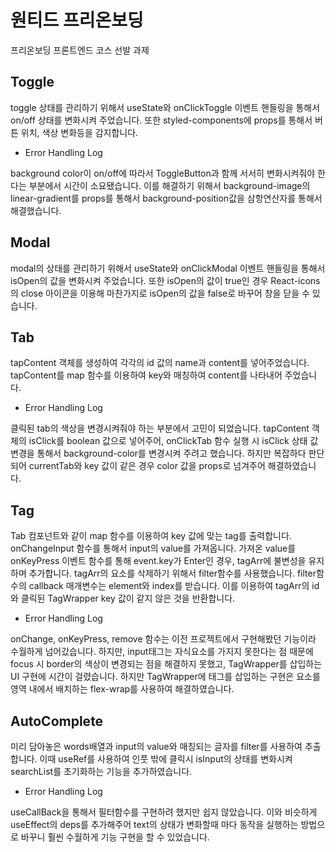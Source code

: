 # 원티드 프리온보딩
 프리온보딩 프론트엔드 코스 선발 과제
 
 ## Toggle
 
 toggle 상태를 관리하기 위해서 useState와 onClickToggle 이벤트 핸들링을 통해서 on/off 상태를 변화시켜 주었습니다.
 또한 styled-components에 props를 통해서 버튼 위치, 색상 변화등을 감지합니다.
 
 - Error Handling Log
 
 background color이 on/off에 따라서 ToggleButton과 함께 서서히 변화시켜줘야 한다는 부분에서 시간이 소요됐습니다.
 이를 해결하기 위해서 background-image의 linear-gradient를 props를 통해서 background-position값을 삼항연산자를 통해서 해결했습니다.
 
  ## Modal
  
  modal의 상태를 관리하기 위해서 useState와 onClickModal 이벤트 핸들링을 통해서 isOpen의 값을 변화시켜 주었습니다.
  또한 isOpen의 값이 true인 경우 React-icons의 close 아이콘을 이용해 마찬가지로 isOpen의 값을 false로 바꾸어 창을 닫을 수 있습니다.
  
 
 ## Tab

tapContent 객체를 생성하여 각각의 id 값의 name과 content를 넣어주었습니다. tapContent를 map 함수를 이용하여 key와 매칭하여 content를 나타내어 주었습니다.

- Error Handling Log

클릭된 tab의 색상을 변경시켜줘야 하는 부분에서 고민이 되었습니다. tapContent 객체의 isClick를 boolean 값으로 넣어주어, onClickTab 함수 실행 시 isClick 상태 값 변경을 통해서 background-color를 변경시켜 주려고 했습니다. 하지만 복잡하다 판단되어 currentTab와 key 값이 같은 경우 color 값을 props로 넘겨주어 해결하였습니다.
 
 ## Tag
 
 Tab 컴포넌트와 같이 map 함수를 이용하여 key 값에 맞는 tag를 출력합니다. onChangeInput 함수를 통해서 input의 value를 가져옵니다.  가져온 value를 onKeyPress 이벤트 함수를 통해 event.key가 Enter인 경우, tagArr에 불변성을 유지하며 추가합니다. tagArr의 요소를 삭제하기 위해서 filter함수를 사용했습니다. filter함수의 callback 매개변수는 element와 index를 받습니다. 이를 이용하여 tagArr의 id와 클릭된 TagWrapper key 값이 같지 않은 것을 반환합니다.
 
 - Error Handling Log

onChange, onKeyPress, remove 함수는 이전 프로젝트에서 구현해봤던 기능이라 수월하게 넘어갔습니다. 하지만, input태그는 자식요소를 가지지 못한다는 점 때문에 focus 시 border의 색상이 변경되는 점을 해결하지 못했고, TagWrapper를 삽입하는 UI 구현에 시간이 걸렸습니다. 하지만 TagWrapper에 태그를 삽입하는 구현은 요소를 영역 내에서 배치하는 flex-wrap를 사용하여 해결하였습니다. 

## AutoComplete

미리 담아놓은 words배열과 input의 value와 매칭되는 글자를 filter를 사용하여 추출합니다. 이때 useRef를 사용하여 인풋 밖에 클릭시 isInput의 상태를 변화시켜 searchList를 초기화하는 기능을 추가하였습니다.

- Error Handling Log

useCallBack을 통해서 필터함수를 구현하려 했지만 쉽지 않았습니다. 이와 비슷하게 useEffect의 deps를 추가해주어 text의 상태가 변화할때 마다 동작을 실행하는 방법으로 바꾸니 훨씬 수월하게 기능 구현을 할 수 있었습니다.




